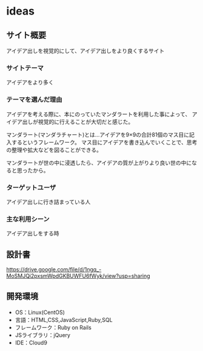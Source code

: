 # ideas

## サイト概要
アイデア出しを視覚的にして、アイデア出しをより良くするサイト
### サイトテーマ
アイデアをより多く

### テーマを選んだ理由
アイデアを考える際に、本にのっていたマンダラートを利用した事によって、
アイデア出しが視覚的に行えることが大切だと感じた。

マンダラート(マンダラチャート)とは...アイデアを9×9の合計81個のマス目に記入するというフレームワーク。
                                     マス目にアイデアを書き込んでいくことで、思考の整理や拡大などを図ることができる。

マンダラートが世の中に浸透したら、アイデアの質が上がりより良い世の中になると思ったから。

### ターゲットユーザ
アイデア出しに行き詰まっている人

### 主な利用シーン
アイデア出しをする時

## 設計書
https://drive.google.com/file/d/1ngq_-MoSMJQi2pxsmWpdGKBUWFU6fWyk/view?usp=sharing

## 開発環境
- OS：Linux(CentOS)
- 言語：HTML,CSS,JavaScript,Ruby,SQL
- フレームワーク：Ruby on Rails
- JSライブラリ：jQuery
- IDE：Cloud9